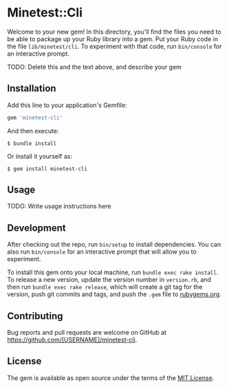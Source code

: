 # Minetest::Cli

Welcome to your new gem! In this directory, you'll find the files you need to be able to package up your Ruby library into a gem. Put your Ruby code in the file `lib/minetest/cli`. To experiment with that code, run `bin/console` for an interactive prompt.

TODO: Delete this and the text above, and describe your gem

## Installation

Add this line to your application's Gemfile:

```ruby
gem 'minetest-cli'
```

And then execute:

    $ bundle install

Or install it yourself as:

    $ gem install minetest-cli

## Usage

TODO: Write usage instructions here

## Development

After checking out the repo, run `bin/setup` to install dependencies. You can also run `bin/console` for an interactive prompt that will allow you to experiment.

To install this gem onto your local machine, run `bundle exec rake install`. To release a new version, update the version number in `version.rb`, and then run `bundle exec rake release`, which will create a git tag for the version, push git commits and tags, and push the `.gem` file to [rubygems.org](https://rubygems.org).

## Contributing

Bug reports and pull requests are welcome on GitHub at https://github.com/[USERNAME]/minetest-cli.


## License

The gem is available as open source under the terms of the [MIT License](https://opensource.org/licenses/MIT).
